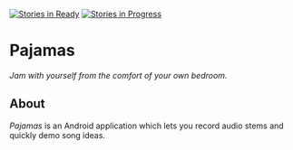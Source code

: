 [![Stories in Ready](https://badge.waffle.io/dstrekelj/Pajamas.svg?label=ready&title=Ready)](http://waffle.io/dstrekelj/Pajamas) [![Stories in Progress](https://badge.waffle.io/dstrekelj/Pajamas.svg?label=in%20progress&title=In%20Progress)](http://waffle.io/dstrekelj/Pajamas)

# Pajamas

*Jam with yourself from the comfort of your own bedroom.*

## About

_Pajamas_ is an Android application which lets you record audio stems and quickly demo song ideas.